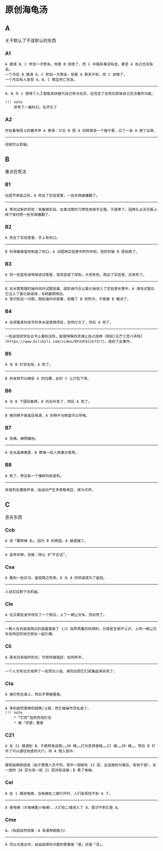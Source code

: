 # 原创海龟汤
## A
关于默认了不该默认的东西

### A1
```hide "汤面"
A 邀请 B、C 参加一次聚会，但是 B 拒绝了，而 C 半路有事没有去，甚至 A 自己也没有去。
一个月后 B 邀请 A、C 参加一次聚会，但是 A 联系不到，而 C 拒绝了。
一个月后有人发现 A、B、C 都呈死亡状态。
```

---

```hide "汤底"
A、B 与 C 使用了人工智能系统替代自己参与社交，这包含了在死后假装自己还活着的功能。

!!! note
    参考了一篇科幻。名字忘了
```

### A2
```hide "汤面"
你在看电视上的魔术师 A 表演：只见 B 把 A 切碎放进一个箱子里，过了一会 A 爬了出来。
```

---

```hide "汤底"
视频可以剪辑。
```

## B
重点在死法

### B1
```hide "汤面"
社团节来临之际，A 死在了实验室里，一些东西被撞翻了。
```

---

```hide "汤底"
A 想测试新的项目：倒着做实验，在拿试管时习惯性地用手正握，于是寄了。因挣扎从天花板上摔下来时把一些东西撞翻了。
```

### B2
```hide "汤面"
A 死在了实验室里，手上有伤口。
```

---

```hide "汤底"
B 利用蜜蜂蛰咬制造了伤口，A 试图用实验室中药剂中和，但药剂被 B 提前换了。
```

### B3
```hide "汤面"
A 将一些蓝色液体倒进试管里，发现变成了绿色，大惊失色，跑出了实验室，后来死了。
```

---

```hide "汤底"
B 在水管管理的操作间内试图投毒，因机缘巧合让氯化钠进入了实验室水管中，A 清洗试管后它沾上了氯化钠溶液，与硫酸铜络合。
A 意识到这一问题，跑到操作间查看，目睹了 B 的所为，于是被 B 解决了。
```

### B4
```hide "汤面"
A 在观看某科技节的多米诺骨牌项目，忽然灯灭了，然后 A 死了。
```

---

```hide "汤底"
一些迷信同学在古书上看到法阵，能借特殊的灵魂让自己成神（例如[五芒三宫八命阵](https://www.bilibili.com/video/BV1Vh411k73r)），谋划了此事件。
```

### B5
```hide "汤面"
A 与 B 打羽毛球，A 死了。
```

---

```hide "汤底"
B 的发球可以确定 A 的位置，此时 C 让灯坠下来。
```

### B6
```hide "汤面"
A 与 B 下国际象棋，B 的兵升变了，然后 A 死了。
```

---

```hide "汤底"
B 换的棋子是高压电源，A 的棋子与棋盘可以导电。
```

### B7
```hide "汤面"
A 信佛。佛照耀他。
```

---

```hide "汤底"
A 在水晶佛像里，B 教唆一批人用激光笔照。
```

### B8
```hide "汤面"
A 死了，旁边有一个撞碎的收音机。
```

---

```hide "汤底"
收音机在播放声音，由运动产生多普勒效应，成为次声。
```

## C
恶劣东西

### Ccb
```hide "汤面"
A 说「要除掉 B」，因为 B 的原因，A 被逮捕了。
```

---

```hide "汤底"
A 高考作弊。另解：除以 0“不合法”。
```

### Csa
```hide "汤面"
A 看到一批灰马，瘟疫随之而来。A 与 A 的同谋成为了盐柱。
```

---

```hide "汤底"
人烧完后剩下无机盐。
```

### Cle
```hide "汤面"
A 在瓜果批发市场买了一个西瓜，上了一辆公交车，然后死了。
```

---

```hide "汤底"
一群人在伪装成西瓜的容器里装了 1/2 临界质量的核燃料，为保密互相不认识，上同一辆公交车在特定的地方放在一起引爆。
```

### Cli
```hide "汤面"
A 是末日来临时的光，可依然被驱赶，如同羔羊。
```

---

```hide "汤底"
一个人为写论文培养了一些荧光小鼠，用完后把它们收集起来杀死了。
```

### Cta
```hide "汤面"
A 被钉死在桌上，而后手臂被蚕食。
```

---

```hide "汤底"
A 来到医院更换机械臂/义肢，而它被操作员私吞了。
!!! note
    * “钉死”指死死地钉住
    * 被「贪婪」蚕食
```

### C21
```hide "汤面"
A 在 21 楼遇到 B，于是转身逃跑……20 楼……灯光变得昏暗……21 楼……20 楼…… 而后 B 打开了可以通往地底的大门，将 A 拽入其中。
```
---

```hide "汤底"
建筑由两部组成（由于管理人员不同，其中一部缺失 13 层，且设施较为落后、有地下室），在一部的 20 层与另一部 21 层间有连接；B 乘了电梯。
```

### Cel
```hide "汤面"
A 在 1 楼进电梯，当电梯在二楼打开时，人们发现找不到 A 了。
```
---

```hide "汤底"
A 是电梯（大电梯套小电梯），人们在二楼进入了 A，意识不到它是 A。
```

### Cme
```hide "汤面"
A。（有超自然现象：A 有某种超能力）
```

---

```hide "汤底"
A 可以与我合作，自由选择你问题的答案是「是」还是「否」。
```
